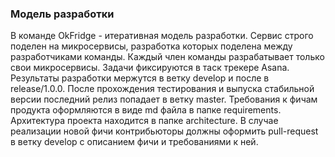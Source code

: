 ### Модель разработки

В команде OkFridge - итеративная модель разработки. 
Сервис строго поделен на микросервисы, разработка которых поделена между разработчиками команды. Каждый член команды разрабатывает только свои микросервисы.
Задачи фиксируются в таск трекере Asana. 
Результаты разработки мержутся в ветку develop и после в release/1.0.0. После прохождения тестирования и выпуска стабильной версии последний релиз попадает в ветку master. 
Требования к фичам продукта оформляются в виде md файла в папке requirements.
Архитектура проекта находится в папке architecture.
В случае реализации новой фичи контрибьюторы должны оформить pull-request в ветку develop с описанием фичи и требованиями к ней.
